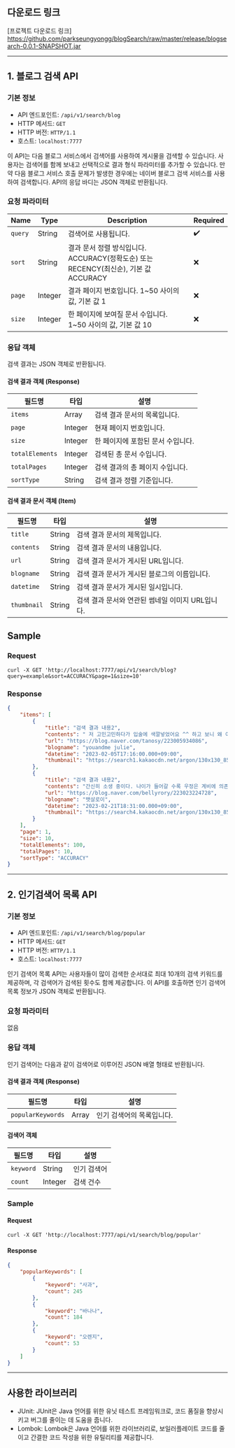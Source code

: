 ## 다운로드 링크

[프로젝트 다운로드 링크] https://github.com/parkseungyongg/blogSearch/raw/master/release/blogsearch-0.0.1-SNAPSHOT.jar 

---

## 1. 블로그 검색 API

### 기본 정보

- API 엔드포인트: `/api/v1/search/blog`
- HTTP 메서드: `GET`
- HTTP 버전: `HTTP/1.1`
- 호스트: `localhost:7777`

이 API는 다음 블로그 서비스에서 검색어를 사용하여 게시물을 검색할 수 있습니다. 사용자는 검색어를 함께 보내고 선택적으로 결과 형식 파라미터를 추가할 수 있습니다. 만약 다음 블로그 서비스 호출 문제가 발생한 경우에는 네이버 블로그 검색 서비스를 사용하여 검색합니다. API의 응답 바디는 JSON 객체로 반환됩니다.


### 요청 파라미터

| Name | Type | Description | Required |
| --- | --- | --- | --- |
| `query` | String | 검색어로 사용됩니다. | ✔️ |
| `sort` | String | 결과 문서 정렬 방식입니다. ACCURACY(정확도순) 또는 RECENCY(최신순), 기본 값 ACCURACY | ❌ |
| `page` | Integer | 결과 페이지 번호입니다. 1~50 사이의 값, 기본 값 1 | ❌ |
| `size` | Integer | 한 페이지에 보여질 문서 수입니다. 1~50 사이의 값, 기본 값 10 | ❌ |



### 응답 객체

검색 결과는 JSON 객체로 반환됩니다.

#### 검색 결과 객체 (Response)

| 필드명 | 타입 | 설명 |
| --- | --- | --- |
| `items` | Array | 검색 결과 문서의 목록입니다. |
| `page` | Integer | 현재 페이지 번호입니다. |
| `size` | Integer | 한 페이지에 포함된 문서 수입니다. |
| `totalElements` | Integer | 검색된 총 문서 수입니다. |
| `totalPages` | Integer | 검색 결과의 총 페이지 수입니다. |
| `sortType` | String | 검색 결과 정렬 기준입니다. |

#### 검색 결과 문서 객체 (Item)

| 필드명 | 타입 | 설명 |
| --- | --- | --- |
| `title` | String | 검색 결과 문서의 제목입니다. |
| `contents` | String | 검색 결과 문서의 내용입니다. |
| `url` | String | 검색 결과 문서가 게시된 URL입니다. |
| `blogname` | String | 검색 결과 문서가 게시된 블로그의 이름입니다. |
| `datetime` | String | 검색 결과 문서가 게시된 일시입니다. |
| `thumbnail` | String | 검색 결과 문서와 연관된 썸네일 이미지 URL입니다. |


## Sample
### Request

``` curl -X GET 'http://localhost:7777/api/v1/search/blog?query=example&sort=ACCURACY&page=1&size=10' ```


### Response

```json
{
    "items": [
        {
            "title": "검색 결과 내용2",
            "contents": "​ 저 고민고민하다가 입술에 색깔넣었어요 ^^ 하고 보니 왜 이제야했나 싶어용ㅋ 진작할껄~~~~ ㅋㅋ 했구...",
            "url": "https://blog.naver.com/tanosy/223005934086",
            "blogname": "youandme julie",
            "datetime": "2023-02-05T17:16:00.000+09:00",
            "thumbnail": "https://search1.kakaocdn.net/argon/130x130_85_c/1uamOmJUemh"
        },
        {
            "title": "검색 결과 내용2",
            "contents": "간신히 소생 중이다. 나이가 들어갈 수록 우정은 계비에 의존하게 된다. 흑돼지...",
            "url": "https://blog.naver.com/bellyrory/223023224728",
            "blogname": "뱃살로이",
            "datetime": "2023-02-21T18:31:00.000+09:00",
            "thumbnail": "https://search4.kakaocdn.net/argon/130x130_85_c/DzzDFtGUXp4"
        }
    ],
    "page": 1,
    "size": 10,
    "totalElements": 100,
    "totalPages": 10,
    "sortType": "ACCURACY"
}
```

---
## 2. 인기검색어 목록 API

### 기본 정보

- API 엔드포인트: `/api/v1/search/blog/popular`
- HTTP 메서드: `GET`
- HTTP 버전: `HTTP/1.1`
- 호스트: `localhost:7777`

인기 검색어 목록 API는 사용자들이 많이 검색한 순서대로 최대 10개의 검색 키워드를 제공하며, 각 검색어가 검색된 횟수도 함께 제공합니다. 이 API를 호출하면 인기 검색어 목록 정보가 JSON 객체로 반환됩니다.

### 요청 파라미터

없음

### 응답 객체

인기 검색어는 다음과 같이 검색어로 이루어진 JSON 배열 형태로 반환됩니다.

#### 검색 결과 객체 (Response)

| 필드명 | 타입 | 설명 |
| --- | --- | --- |
| `popularKeywords` | Array | 인기 검색어의 목록입니다. |

#### 검색어 객체
| 필드명 | 타입 | 설명 |
| --- | --- | --- |
| `keyword` | String | 인기 검색어 |
| `count` | Integer | 검색 건수 |

### Sample

#### Request

``` curl -X GET 'http://localhost:7777/api/v1/search/blog/popular' ```

#### Response

```json
{
    "popularKeywords": [
        {
            "keyword": "사과",
            "count": 245
        },
        {
            "keyword": "바나나",
            "count": 184
        },
        {
            "keyword": "오렌지",
            "count": 53
        }
    ]
}
```

---

## 사용한 라이브러리

- JUnit: JUnit은 Java 언어를 위한 유닛 테스트 프레임워크로, 코드 품질을 향상시키고 버그를 줄이는 데 도움을 줍니다.
- Lombok: Lombok은 Java 언어를 위한 라이브러리로, 보일러플레이트 코드를 줄이고 간결한 코드 작성을 위한 유틸리티를 제공합니다.
